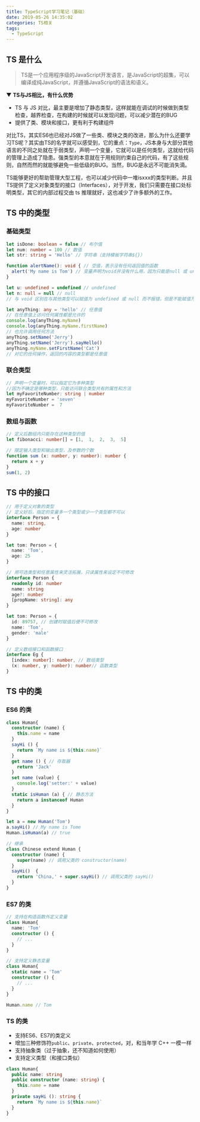```yaml
---
title: TypeScript学习笔记（基础）
date: 2019-05-26 14:35:02
categories: TS相关
tags:
  - TypeScript
---
```

## TS 是什么

> TS是一个应用程序级的JavaScript开发语言，是JavaScript的超集，可以编译成纯JavaScript，并遵循JavaScript的语法和语义。

▼ **TS与JS相比，有什么优势**
* TS 与 JS 对比，最主要是增加了静态类型，这样就能在调试的时候做到类型检查，越界检查，在构建的时候就可以发现问题，可以减少潜在的BUG
* 提供了类、模块和接口，更有利于构建组件

对比TS，其实ES6也已经对JS做了一些类、模块之类的改进，那么为什么还要学习TS呢？其实由TS的名字就可以感受到，它的重点：`Type`，JS本身与大部分其他语言的不同之处就在于弱类型，声明一个变量，它就可以是任何类型，这就给代码的管理上造成了隐患。强类型的本意就在于用规则约束自己的代码，有了这些规则，自然而然的就能够避免一些低级的BUG。当然，BUG是永远不可能消失滴。

TS能够更好的帮助管理大型工程，也可以减少代码中一堆isxxx的类型判断。并且TS提供了定义对象类型的接口（Interfaces），对于开发，我们只需要在接口处标明类型，其它的内部过程交由 ts 推理就好，这也减少了许多额外的工作。

## TS 中的类型

### 基础类型

```ts
let isDone: boolean = false // 布尔值
let num: number = 100 // 数值
let str: string = 'Hello' // 字符串（支持模板字符串${}）

function alertName(): void { // 空值，表示没有任何返回值的函数
  alert('My name is Tom') // 变量声明为void并没有什么用，因为只能是null 或 undefined
}

let u: undefined = undefined // undefined
let n: null = null // null
// 与 void 区别在与其他类型可以赋值为 undefined 或 null 而不报错，但是不能赋值为 void

let anyThing: any = 'hello' // 任意值
// 在任意值上访问任何属性都是允许的
console.log(anyThing.myName)
console.log(anyThing.myName.firstName)
// 也允许调用任何方法
anyThing.setName('Jerry')
anyThing.setName('Jerry').sayHello()
anyThing.myName.setFirstName('Cat')
// 对它的任何操作，返回的内容的类型都是任意值
```

### 联合类型

```ts
// 声明一个变量时，可以指定它为多种类型
//因为不确定是哪种类型，只能访问联合类型共有的属性和方法
let myFavoriteNumber: string | number
myFavoriteNumber = 'seven'
myFavoriteNumber =  7
```

### 数组与函数

```ts
// 定义后数组内只能存在这种类型的值
let fibonacci: number[] = [1,  1,  2,  3,  5]

// 限定输入类型和输出类型，及参数的个数
function sum (x: number, y: number): number {
  return x + y
}
sum(1, 2)
```

## TS 中的接口

```ts
// 用于定义对象的类型
// 定义好后，指定的变量多一个类型或少一个类型都不可以
interface Person = {
  name: string,
  age: number
}

let tom: Person = {
  name: 'Tom',
  age: 25
}

// 用可选类型和任意属性来灵活拓展，只读属性来设定不可修改
interface Person {
  readonly id: number
  name: string
  age?: number
  [propName: string]: any
}

let tom: Person = {
  id: 89757, // 创建时赋值后便不可修改
  name: 'Tom',
  gender: 'male'
}

// 定义数组接口和函数接口
interface Eg {
  [index: number]: number, // 数组类型
  (x: number, y: number): number// 函数类型
}
```

## TS 中的类

### ES6 的类
```ts
class Human{
  constructor (name) {
    this.name = name
  }
  sayHi () {
    return `My name is ${this.name}`
  }
  get name () { // 存取器
    return 'Jack'
  }
  set name (value) {
    console.log('setter:' + value)
  }
  static isHuman (a) { // 静态方法
    return a instanceof Human
  }
}

let a = new Human('Tom')
a.sayHi() // My name is Tome
Human.isHuman(a) // true

// 继承
class Chinese extend Human {
  constructor (name) {
    super(name) // 调用父类的 constructor(name)
  }
  sayHi()  {
    return 'China,' + super.sayHi() // 调用父类的 sayHi()
  }
}
```

### ES7 的类
```ts
// 支持在构造函数外定义变量
class Human{
  name: 'Tom'
  constructor () {
    // ...
  }
}

// 支持定义静态变量
class Human{
  static name = 'Tom'
  constructor () {
    // ...
  }
}

Human.name // Tom
```

### TS 的类
* 支持ES6、ES7的类定义
* 增加三种修饰符`public`、`private`、`protected`，对，和当年学 C++ 一模一样
* 支持抽象类（过于抽象，还不知道如何使用）
* 支持定义类型（和接口类似）

```ts
class Human{
  public name: string
  public constructor (name: string) {
    this.name = name
  }
  private sayHi (): string {
    return `My name is ${this.name}`
  }
}
```
